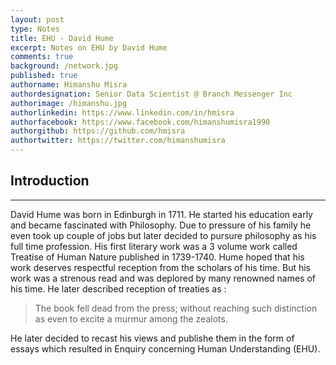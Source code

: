```yaml
---
layout: post
type: Notes
title: EHU - David Hume
excerpt: Notes on EHU by David Hume
comments: true
background: /network.jpg
published: true
authorname: Himanshu Misra
authordesignation: Senior Data Scientist @ Branch Messenger Inc
authorimage: /himanshu.jpg
authorlinkedin: https://www.linkedin.com/in/hmisra
authorfacebook: https://www.facebook.com/himanshumisra1990
authorgithub: https://github.com/hmisra
authortwitter: https://twitter.com/himanshumisra
---
```


## Introduction
_____________________________________
David Hume was born in Edinburgh in 1711. He started his education early and became fascinated with Philosophy. Due to pressure of his family he even took up couple of jobs but later decided to pursure philosophy as his full time profession. His first literary work was a 3 volume work called Treatise of Human Nature published in 1739-1740.
Hume hoped that his work deserves respectful reception from the scholars of his time. But his work was a strenous read and was deplored by many renowned names of his time. He later described reception of treaties as :

> The book fell dead from the press; without reaching such distinction as even to excite a murmur among the zealots.

He later decided to recast his views and publishe them in the form of essays which resulted in Enquiry concerning Human Understanding (EHU).


